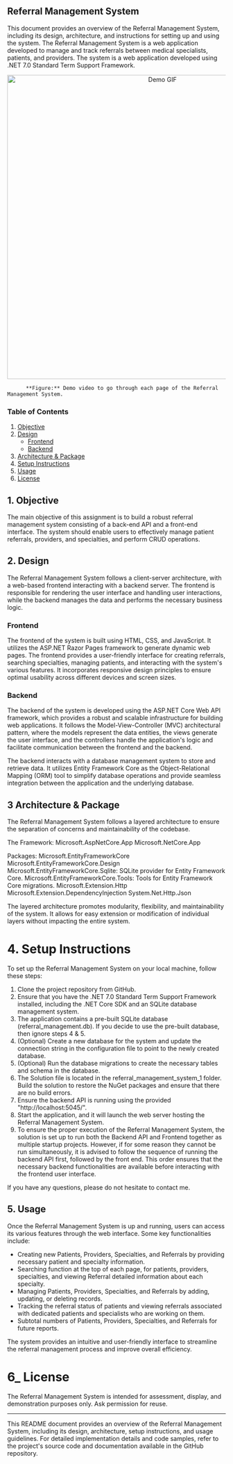 ## Referral Management System

This document provides an overview of the Referral Management System, including its design, architecture, and instructions for setting up and using the system. The Referral Management System is a web application developed to manage and track referrals between medical specialists, patients, and providers. The system is a web application developed using .NET 7.0 Standard Term Support Framework.
<p align="center">
    <img src="https://github.com/lajiyoujian/Referral-Management-System---Demo/blob/master/DemoGif.gif" alt="Demo GIF" width="700">
</p>

          **Figure:** Demo video to go through each page of the Referral Management System.

### Table of Contents
1. [Objective](#Objective)
2. [Design](#Design)
   - [Frontend](#Frontend)
   - [Backend](#Backend)
3. [Architecture & Package](#Architecture--Package)
4. [Setup Instructions](#Setup-Instructions)
5. [Usage](#5-Usage)
6. [License](#License)

## 1. Objective
The main objective of this assignment is to build a robust referral management system consisting of a back-end API and a front-end interface. The system should enable users to effectively manage patient referrals, providers, and specialties, and perform CRUD operations.

## 2. Design
The Referral Management System follows a client-server architecture, with a web-based frontend interacting with a backend server. The frontend is responsible for rendering the user interface and handling user interactions, while the backend manages the data and performs the necessary business logic.

### Frontend
The frontend of the system is built using HTML, CSS, and JavaScript. It utilizes the ASP.NET Razor Pages framework to generate dynamic web pages. The frontend provides a user-friendly interface for creating referrals, searching specialties, managing patients, and interacting with the system's various features. It incorporates responsive design principles to ensure optimal usability across different devices and screen sizes.

### Backend
The backend of the system is developed using the ASP.NET Core Web API framework, which provides a robust and scalable infrastructure for building web applications. It follows the Model-View-Controller (MVC) architectural pattern, where the models represent the data entities, the views generate the user interface, and the controllers handle the application's logic and facilitate communication between the frontend and the backend.

The backend interacts with a database management system to store and retrieve data. It utilizes Entity Framework Core as the Object-Relational Mapping (ORM) tool to simplify database operations and provide seamless integration between the application and the underlying database.

 ## 3 Architecture & Package
The Referral Management System follows a layered architecture to ensure the separation of concerns and maintainability of the codebase. 

The Framework:
Microsoft.AspNetCore.App
Microsoft.NetCore.App

Packages:
Microsoft.EntityFrameworkCore
Microsoft.EntityFrameworkCore.Design
Microsoft.EntityFrameworkCore.Sqlite: SQLite provider for Entity Framework Core.
Microsoft.EntityFrameworkCore.Tools: Tools for Entity Framework Core migrations.
Microsoft.Extension.Http
Microsoft.Extension.DependencyInjection
System.Net.Http.Json

The layered architecture promotes modularity, flexibility, and maintainability of the system. It allows for easy extension or modification of individual layers without impacting the entire system.

# 4. Setup Instructions
To set up the Referral Management System on your local machine, follow these steps:

1. Clone the project repository from GitHub.
2. Ensure that you have the .NET 7.0 Standard Term Support Framework installed, including the .NET Core SDK and an SQLite database management system.
3. The application contains a pre-built SQLite database (referral_management.db). If you decide to use the pre-built database, then ignore steps 4 & 5.
4. (Optional) Create a new database for the system and update the connection string in the configuration file to point to the newly created database.
5. (Optional) Run the database migrations to create the necessary tables and schema in the database.
6. The Solution file is located in the referral_management_system_1 folder.  Build the solution to restore the NuGet packages and ensure that there are no build errors.
7. Ensure the backend API is running using the provided "http://localhost:5045/".
8. Start the application, and it will launch the web server hosting the Referral Management System.
9. To ensure the proper execution of the Referral Management System, the solution is set up to run both the Backend API and Frontend together as multiple startup projects. However, if for some reason they cannot be run simultaneously, it is advised to follow the sequence of running the backend API first, followed by the front end. This order ensures that the necessary backend functionalities are available before interacting with the frontend user interface.

If you have any questions, please do not hesitate to contact me. 

## 5. Usage

Once the Referral Management System is up and running, users can access its various features through the web interface. Some key functionalities include:

- Creating new Patients, Providers, Specialties, and Referrals by providing necessary patient and specialty information.
- Searching function at the top of each page, for patients, providers, specialties, and viewing Referral detailed information about each specialty.
- Managing Patients, Providers, Specialties, and Referrals by adding, updating, or deleting records.
- Tracking the referral status of patients and viewing referrals associated with dedicated patients and specialists who are working on them.
- Subtotal numbers of Patients, Providers, Specialties, and Referrals for future reports.

The system provides an intuitive and user-friendly interface to streamline the referral management process and improve overall efficiency.

# 6_ License
The Referral Management System is intended for assessment, display, and demonstration purposes only. Ask permission for reuse.

---

This README document provides an overview of the Referral Management System, including its design, architecture, setup instructions, and usage guidelines. For detailed implementation details and code samples, refer to the project's source code and documentation available in the GitHub repository.
